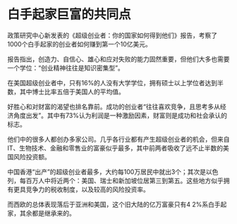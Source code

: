 # 白手起家巨富的共同点

政策研究中心新发表的《超级创业者：你的国家如何得到他们》报告，考察了1000个白手起家的创业者如何赚到第一个10亿美元。 

报告指出，创造力、自信心、雄心和应对失败的能力固然重要，但他们大多也需要一个学位：“创业精神往往是知识密集型”。 

在美国超级创业者中，只有16%的人没有大学学位，拥有硕士以上学位者达到半数，其中博士比率五倍于美国人的平均值。 

好胜心和对财富的渴望也排名靠前。成功的创业者“往往喜欢竞争，且思考多从经济角度出发”。其中有73%认为利润是一种激励因素，财富则是成功和社会承认的标志。 

他们中的很多人都创办多家公司。几乎各行业都有产生超级创业者的机会，但来自IT、生物技术、金融和零售业的富豪似乎最多，其中前两者吸收了远不止半数的美国风险投资额。 

中国香港“出产”的超级创业者最多，大约每100万居民中就出3个；其次是以色列，每百万人中将近两个：美国、瑞士和新加坡位居第三到第五。这些地方似乎拥有更具竞争力的税收制度，以及较高的风险投资率。 

而西欧的总体表现落后于亚洲和美国，这个旧大陆的亿万富豪只有4 2%系白手起家，其余都是继承来的。
